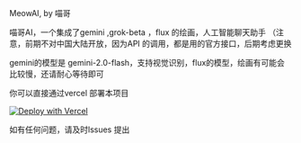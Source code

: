 MeowAI, by 喵哥

喵哥AI，一个集成了gemini ,grok-beta ，flux 的绘画，人工智能聊天助手 （注意，前期不对中国大陆开放，因为API 的调用，都是用的官方接口，后期考虑更换

gemini的模型是 gemini-2.0-flash，支持视觉识别，flux的模型，绘画有可能会比较慢，还请耐心等待即可

你可以直接通过vercel 部署本项目

[![Deploy with Vercel](https://vercel.com/button)](https://vercel.com/new/clone?repository-url=https://github.com/guioalis/xmiaoai)


如有任何问题，请及时lssues 提出
